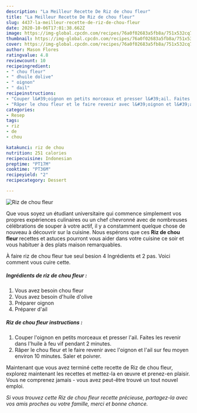 ```yaml
---
description: "La Meilleur Recette De Riz de chou fleur"
title: "La Meilleur Recette De Riz de chou fleur"
slug: 4437-la-meilleur-recette-de-riz-de-chou-fleur
date: 2020-10-06T17:01:38.662Z
image: https://img-global.cpcdn.com/recipes/76a0f02683a5fb8a/751x532cq70/riz-de-chou-fleur-photo-principale-de-la-recette.jpg
thumbnail: https://img-global.cpcdn.com/recipes/76a0f02683a5fb8a/751x532cq70/riz-de-chou-fleur-photo-principale-de-la-recette.jpg
cover: https://img-global.cpcdn.com/recipes/76a0f02683a5fb8a/751x532cq70/riz-de-chou-fleur-photo-principale-de-la-recette.jpg
author: Mason Flores
ratingvalue: 4.8
reviewcount: 10
recipeingredient:
- " chou fleur"
- " dhuile dolive"
- " oignon"
- " dail"
recipeinstructions:
- "Couper l&#39;oignon en petits morceaux et presser l&#39;ail. Faites les revenir dans l&#39;huile à feu vif pendant 2 minutes."
- "Râper le chou fleur et le faire revenir avec l&#39;oignon et l&#39;ail sur feu moyen environ 10 minutes. Saler et poivrer."
categories:
- Resep
tags:
- riz
- de
- chou

katakunci: riz de chou 
nutrition: 251 calories
recipecuisine: Indonesian
preptime: "PT17M"
cooktime: "PT36M"
recipeyield: "2"
recipecategory: Dessert

---
```



![Riz de chou fleur](https://img-global.cpcdn.com/recipes/76a0f02683a5fb8a/751x532cq70/riz-de-chou-fleur-photo-principale-de-la-recette.jpg)

Que vous soyez un étudiant universitaire qui commence simplement vos propres expériences culinaires ou un chef chevronné avec de nombreuses célébrations de souper à votre actif, il y a constamment quelque chose de nouveau à découvrir sur la cuisine. Nous espérons que ces <strong> Riz de chou fleur </strong> recettes et astuces pourront vous aider dans votre cuisine ce soir et vous habituer à des plats maison remarquables.

<!--inarticleads1-->

À faire riz de chou fleur tue seul besion 4 Ingrédients et 2 pas. Voici comment vous cuire cette.

##### Ingrédients de riz de chou fleur :

1. Vous avez besoin  chou fleur
1. Vous avez besoin  d&#39;huile d&#39;olive
1. Préparer  oignon
1. Préparer  d&#39;ail




<!--inarticleads2-->

##### Riz de chou fleur instructions :

1. Couper l&#39;oignon en petits morceaux et presser l&#39;ail. Faites les revenir dans l&#39;huile à feu vif pendant 2 minutes.
1. Râper le chou fleur et le faire revenir avec l&#39;oignon et l&#39;ail sur feu moyen environ 10 minutes. Saler et poivrer.




<!--inarticleads1-->

<p>
Maintenant que vous avez terminé cette recette de Riz de chou fleur, explorez maintenant les recettes et mettez-la en œuvre et prenez-en plaisir. Vous ne comprenez jamais - vous avez peut-être trouvé un tout nouvel emploi.
</p>

<p>
<i>Si vous trouvez cette Riz de chou fleur recette précieuse, partagez-la avec vos amis proches ou votre famille, merci et bonne chance.</i>
</p>
